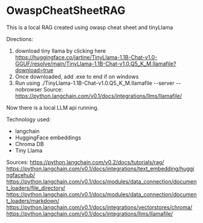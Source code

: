 # OwaspCheatSheetRAG
This is a local RAG created using owasp cheat sheet and tinyLlama

Directions:
1. download tiny llama by clicking here https://huggingface.co/jartine/TinyLlama-1.1B-Chat-v1.0-GGUF/resolve/main/TinyLlama-1.1B-Chat-v1.0.Q5_K_M.llamafile?download=true
2. Once downloaded, add .exe to end if on windows
3. Run using ./TinyLlama-1.1B-Chat-v1.0.Q5_K_M.llamafile --server --nobrowser
Source: https://python.langchain.com/v0.1/docs/integrations/llms/llamafile/

Now there is a local LLM api running.

Technology used:
- langchain
- HuggingFace embeddings
- Chroma DB
- Tiny Llama

Sources:
https://python.langchain.com/v0.2/docs/tutorials/rag/
https://python.langchain.com/v0.1/docs/integrations/text_embedding/huggingfacehub/
https://python.langchain.com/v0.1/docs/modules/data_connection/document_loaders/file_directory/
https://python.langchain.com/v0.1/docs/modules/data_connection/document_loaders/markdown/
https://python.langchain.com/v0.1/docs/integrations/vectorstores/chroma/
https://python.langchain.com/v0.1/docs/integrations/llms/llamafile/
